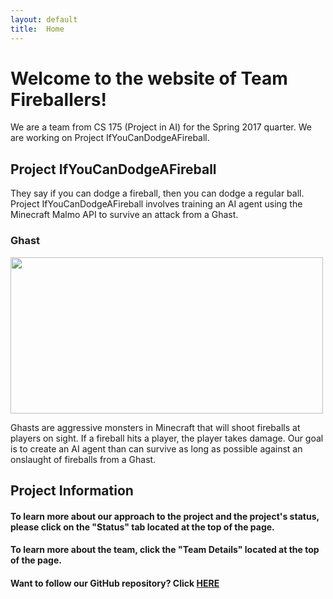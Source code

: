 ```yaml
---
layout: default
title:  Home
---
```


# Welcome to the website of Team Fireballers!
We are a team from CS 175 (Project in AI) for the Spring 2017 quarter. We are working on Project IfYouCanDodgeAFireball.

## Project IfYouCanDodgeAFireball
They say if you can dodge a fireball, then you can dodge a regular ball. Project IfYouCanDodgeAFireball involves training an AI agent using the Minecraft
Malmo API to survive an attack from a Ghast.

### Ghast
<img src="http://www.minecraftseedspc.com/wp-content/uploads/2015/11/Ghast_Minecraft_06.jpg" width="500" height="250" align="middle"/>

Ghasts are aggressive monsters in Minecraft that will shoot fireballs at players on sight. If a fireball hits a player, the player takes damage.
Our goal is to create an AI agent than can survive as long as possible against an onslaught of fireballs from a Ghast.

## Project Information
#### To learn more about our approach to the project and the project's status, please click on the "Status" tab located at the top of the page.
#### To learn more about the team, click the "Team Details" located at the top of the page.
#### Want to follow our GitHub repository? Click [HERE](https://github.com/CS175MinecraftAI/IfYouCanDodgeAFireball)